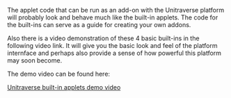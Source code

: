 The applet code that can be run as an add-on with the Unitraverse platform will probably look and behave much like the built-in applets. The code for the built-ins can serve as a guide for creating your own addons.

Also there is a video demonstration of these 4 basic built-ins in the following video link. It will give you the basic look and feel of the platform internface and perhaps also provide a sense of how powerful this platform may soon become.

The demo video can be found here:

[Unitraverse built-in applets demo video](http://unitraverse.info/Bradley_Pliam/built-in-view-demo.html)

